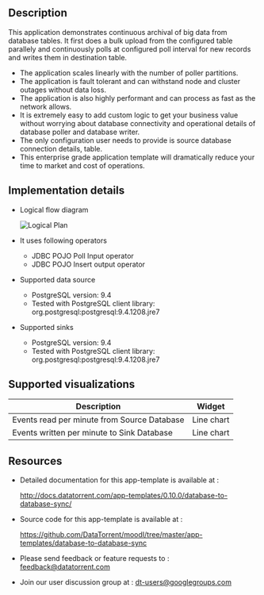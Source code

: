 ## Description

This application demonstrates continuous archival of big data from database tables.
It first does a bulk upload from the configured table parallely and continuously polls at configured poll interval for new records and writes them in destination table.

- The application scales linearly with the number of poller partitions.
- The application is fault tolerant and can withstand node and cluster outages without data loss.
- The application is also highly performant and can process as fast as the network allows.
- It is extremely easy to add custom logic to get your business value without worrying about database connectivity and operational details of database poller and database writer.
- The only configuration user needs to provide is source database connection details, table.
- This enterprise grade application template will dramatically reduce your time to market and cost of operations.

## Implementation details

- Logical flow diagram

   ![Logical Plan](https://www.datatorrent.com/wp-content/uploads/2016/12/db_to_db_sync_DAG.png)
- It uses following operators
  - JDBC POJO Poll Input operator
  - JDBC POJO Insert output operator
- Supported data source
  - PostgreSQL version: 9.4
  - Tested with PostgreSQL client library: org.postgresql:postgresql:9.4.1208.jre7
- Supported sinks
  - PostgreSQL version: 9.4
  - Tested with PostgreSQL client library: org.postgresql:postgresql:9.4.1208.jre7

## Supported visualizations

  | Description  | Widget   |
  |---|---|
  | Events read per minute from Source Database  | Line chart|
  | Events written per minute to Sink Database | Line chart |

## Resources

  - Detailed documentation for this app-template is available at :

     <a
       href="http://docs.datatorrent.com/app-templates/0.10.0/database-to-database-sync/"  class="docs" id="docs" ga-track="docs"
       target="_blank">http://docs.datatorrent.com/app-templates/0.10.0/database-to-database-sync/</a>
  - Source code for this app-template is available at :

      <a
       href="https://github.com/DataTorrent/moodI/tree/master/app-templates/database-to-database-sync"  class="github" id="github" ga-track="github" target="_blank">https://github.com/DataTorrent/moodI/tree/master/app-templates/database-to-database-sync</a>

  - Please send feedback or feature requests to :
      <a href="mailto:feedback@datatorrent.com"  class="feedback" id="feedback" ga-track="feedback">feedback@datatorrent.com</a>

  - Join our user discussion group at :
      <a href="mailto:dt-users@googlegroups.com"  class="maillist" id="maillist" ga-track="maillist">dt-users@googlegroups.com</a>

